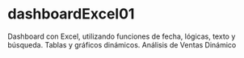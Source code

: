 # dashboardExcel01

Dashboard con Excel, utilizando funciones de fecha, lógicas, texto y búsqueda. 
Tablas y gráficos dinámicos.
Análisis de Ventas Dinámico

